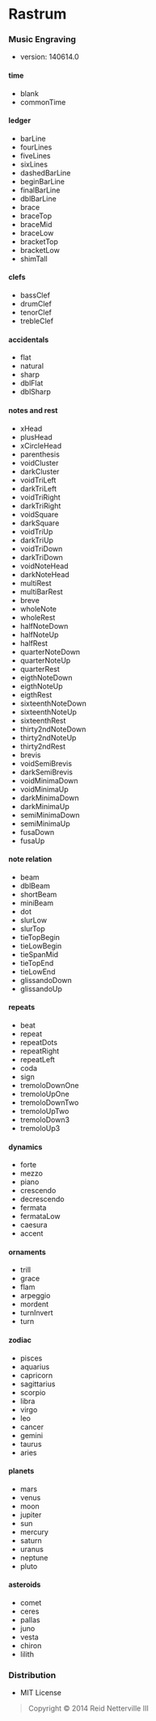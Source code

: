 Rastrum
=======

### Music Engraving

- version: 140614.0

#### time

- blank
- commonTime

#### ledger

- barLine
- fourLines
- fiveLines
- sixLines
- dashedBarLine
- beginBarLine
- finalBarLine
- dblBarLine
- brace
- braceTop
- braceMid
- braceLow
- bracketTop
- bracketLow
- shimTall

#### clefs

- bassClef
- drumClef
- tenorClef
- trebleClef

#### accidentals

- flat
- natural
- sharp
- dblFlat
- dblSharp

#### notes and rest

- xHead
- plusHead
- xCircleHead
- parenthesis
- voidCluster
- darkCluster
- voidTriLeft
- darkTriLeft
- voidTriRight
- darkTriRight
- voidSquare
- darkSquare
- voidTriUp
- darkTriUp
- voidTriDown
- darkTriDown
- voidNoteHead
- darkNoteHead
- multiRest
- multiBarRest
- breve
- wholeNote
- wholeRest
- halfNoteDown
- halfNoteUp
- halfRest
- quarterNoteDown
- quarterNoteUp
- quarterRest
- eigthNoteDown
- eigthNoteUp
- eigthRest
- sixteenthNoteDown
- sixteenthNoteUp
- sixteenthRest
- thirty2ndNoteDown
- thirty2ndNoteUp
- thirty2ndRest
- brevis
- voidSemiBrevis
- darkSemiBrevis
- voidMinimaDown
- voidMinimaUp
- darkMinimaDown
- darkMinimaUp
- semiMinimaDown
- semiMinimaUp
- fusaDown
- fusaUp

#### note relation

- beam
- dblBeam
- shortBeam
- miniBeam
- dot
- slurLow
- slurTop
- tieTopBegin
- tieLowBegin
- tieSpanMid
- tieTopEnd
- tieLowEnd
- glissandoDown
- glissandoUp

#### repeats

- beat
- repeat
- repeatDots
- repeatRight
- repeatLeft
- coda
- sign
- tremoloDownOne
- tremoloUpOne
- tremoloDownTwo
- tremoloUpTwo
- tremoloDown3
- tremoloUp3

#### dynamics

- forte
- mezzo
- piano
- crescendo
- decrescendo
- fermata
- fermataLow
- caesura
- accent

#### ornaments

- trill
- grace
- flam
- arpeggio
- mordent
- turnInvert
- turn

#### zodiac

- pisces
- aquarius
- capricorn
- sagittarius
- scorpio
- libra
- virgo
- leo
- cancer
- gemini
- taurus
- aries

#### planets

- mars
- venus
- moon
- jupiter
- sun
- mercury
- saturn
- uranus
- neptune
- pluto

#### asteroids

- comet
- ceres
- pallas
- juno
- vesta
- chiron
- lilith

### Distribution

- MIT License

> Copyright &#169; 2014 Reid Netterville III

